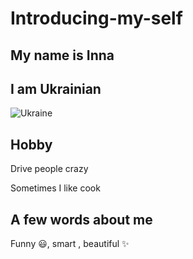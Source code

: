 # Introducing-my-self

## My name is Inna

## I am Ukrainian  

![Ukraine](https://st2.depositphotos.com/5060145/7635/v/450/depositphotos_76353691-stock-illustration-large-watercolor-heart-i-love.jpg?forcejpeg=true)

## Hobby

 Drive people crazy

 Sometimes I like cook

## A few words about me

Funny :smiley:, smart , beautiful :sparkles:
